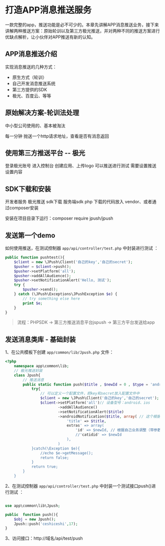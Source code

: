 # 打造APP消息推送服务

一款完整的app，推送功能是必不可少的。本章先讲解APP消息推送业务，接下来讲解两种推送方案：原始轮训以及第三方极光推送，并对两种不同的推送方案进行优缺点解析，让小伙伴对APP推送有新的认知。

## APP消息推送介绍

实现消息推送的几种方式：

- 原生方式（轮训）
- 自己开发消息推送系统
- 第三方提供的SDK
- 极光、百度云、等等

## 原始解决方案-轮训法处理

中小型公司使用的、基本被淘汰

每一分钟 抛送一个http请求地址，查看是否有消息返回

## 使用第三方推送平台 -- 极光

登录极光账号
进入控制台
创建应用、上传logo
可以推送进行测试
需要设置推送设置内容

## SDK下载和安装

开发者服务
极光推送
sdk下载
服务端sdk
php
下载的代码放入 vendor、或者通过composer安装

安装在项目目录下运行：composer require jpush/jpush 

## 发送第一个demo

如何使用推送，在测试控制器 `app/api/controller/test.php` 中封装进行测试 ：

```php
public function pushtest(){
	$client = new \JPush\Client('自己的key','自己的secret');
	$pusher = $client->push();
	$pusher->setPlatform('all');
	$pusher->addAllAudience();
	$pusher->setNotificationAlert('Hello, 测试');
	try {
		$pusher->send();
	} catch (\JPush\Exceptions\JPushException $e) {
		// try something else here
		print $e;
	}
}
```

> 流程：PHPSDK -> 第三方推送消息平台jspush -> 第三方平台发送给app

## 发送消息类库 - 基础封装

1、在公共模板下创建 `app/common/lib/Jpush.php` 文件：
 
```php
<?php
	namespace app\common\lib;
	// 极光推送封装
	class Jpush{
		// 推送消息
		public static function push($title , $newId = 0 , $type = 'android'){
			try{
				// 可以定义一个配置文件，把key和secret放入配置文件中
				$client = new \JPush\Client('自己的key','自己的secret');
				$client->setPlatform('all')// 设备型号：android、ios
						->addAllAudience()
						->setNotificationAlert($title)
						->androidNotification($title, array( // 这个根据机型$type 判断
							'title' => $title,
							extras' => array(
								'id' => $newId, // 根据自己业务调整（带参数调转详情页）
								//'catidid' => $newId
							),
						)
			}catch(\Exception $e){
				//echo $e->getMessage();
				return false;
			}	
			return true;
		}
	}
```

2、在测试控制器 `app/api/controller/test.php` 中封装一个测试接口push()进行测试 ：

```php

use app\common\lib\Jpush;

public  function push(){
	$obj = new Jpush();
	Jpush::push('ceshiceshi',17);
}
```

3、访问接口：http://域名/api/test/push